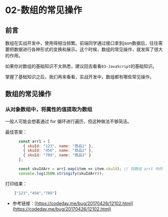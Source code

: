 # 02-数组的常见操作

## 前言

数组在实战开发中，使用得相当频繁。前端同学通过接口拿到json数据后，往往需要把数据进行各种形式的变换和展示。这个时候，数组的常见操作，就发挥了很大的作用。

如果你对数组的基础知识不太熟悉，建议回去看看`03-JavaScript`的基础知识。

掌握了基础知识之后，我们再来看看，实战开发中，数组都有哪些常见操作。

## 数组的常见操作

### 从对象数组中，将属性的值提取为数组

一般人可能会想着通过 for 循环进行遍历，但这种做法不够简洁。

最佳答案：

```javascript
      const arr1 = [
        { skuId: "123", name: "商品1" },
        { skuId: "456", name: "商品2" },
        { skuId: "789", name: "商品3" }
      ];

      const skuIdArr = arr1.map(item => item.skuId); // 将数组 arr1 中的 skuId字段提取为一个新的数组
      console.log(JSON.stringify(skuIdArr));
```

打印结果：

```javascript
    ["123","456","789"]
```

* 参考链接：[https://codeday.me/bug/20170426/12102.html](https://codeday.me/bug/20170426/12102.html)

